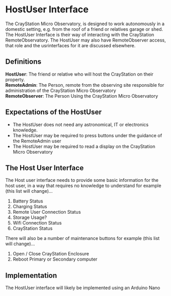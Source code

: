 # HostUser Interface

The CrayStation Micro Observatory, is designed to work autonomously in a domestic setting, e.g. from the roof of a friend or relatives garage or shed. The HostUser Interface is their way of interacting with the CrayStation RemoteObservatory.
The HostUser may also have RemoteObserver access, that role and the usrinterfaces for it are discussed elsewhere.

## Definitions

**HostUser**:  The friend or relative who will host the CrayStation on their property.\
**RemoteAdmin**: The Person, remote from the observing site responsible for administration of the CrayStation Micro Observatory\
**RemoteObserver**: The Person Using the CrayStation Micro Observatory

## Expectations of the HostUser

- The HostUser does not need any astronomical, IT or electronics knowledge.
- The HostUser may be required to press buttons under the guidance of the RemoteAdmin user
- The HostUser may be required to read a display on the CrayStation Micro Observatory

## The Host User Interface

The Host user interface needs to provide some basic information for the host user, in a way that requires no knowledge to understand for example (this list will change)...

1. Battery Status
2. Charging Status
3. Remote User Connection Status
4. Storage Usage?
5. Wifi Connection Status
6. CrayStation Status

There will also be a number of maintenance buttons for example (this list will change)...

1. Open / Close CrayStation Enclosure
2. Reboot Primary or Secondary computer

## Implementation

The HostUser interface will likely be implemented using an Arduino Nano


